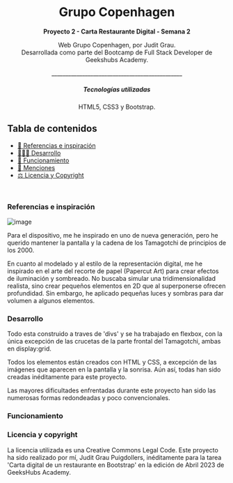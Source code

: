 <h1 align="center"> Grupo Copenhagen</h1>


__<p align="center">Proyecto 2 - Carta Restaurante Digital - Semana 2</p>__

<p align="center">Web Grupo Copenhagen, por Judit Grau.
<br>
Desarrollada como parte del Bootcamp de Full Stack Developer de Geekshubs Academy.</p>
<p align="center">_______________________________________________</p>


<h5 align="center"> Tecnologías utilizadas</h1>

<p align="center">HTML5, CSS3 y Bootstrap.

## Tabla de contenidos

- [🎨 Referencias e inspiración ](#referencias)
- [👩🏻‍💻 Desarrollo ](#desarrollo)
- [🤖 Funcionamiento](#funcionamiento)
- [📢 Menciones](#menciones)
- [⚖️ Licencia y Copyright](#licencia-y-copyright)
<br>

### Referencias e inspiración

![image](./img/Inspiracion.jpg)

Para el dispositivo, me he inspirado en uno de nueva generación, pero he querido mantener la pantalla y la cadena de los Tamagotchi de principios de los 2000. 

En cuanto al modelado y al estilo de la representación digital, me he inspirado en el arte del recorte de papel (Papercut Art) para crear efectos de iluminación y sombreado. No buscaba simular una tridimensionalidad realista, sino crear pequeños elementos en 2D que al superponerse ofrecen profundidad. Sin embargo, he aplicado pequeñas luces y sombras para dar volumen a algunos elementos.

### Desarrollo 
Todo esta construido a traves de 'divs' y se ha trabajado en flexbox, con la única excepción de las crucetas de la parte frontal del Tamagotchi, ambas en display:grid.

Todos los elementos están creados con HTML y CSS, a excepción de las imágenes que aparecen en la pantalla y la sonrisa. Aún así, todas han sido creadas inéditamente para este proyecto.

Las mayores dificultades enfrentadas durante este proyecto han sido las numerosas formas redondeadas y poco convencionales.

### Funcionamiento


### Licencia y copyright
La licencia utilizada es una Creative Commons Legal Code.
Este proyecto ha sido realizado por mí, Judit Grau Puigdollers, inéditamente para la tarea 'Carta digital de un restaurante en Bootstrap' en la edición de Abril 2023 de GeeksHubs Academy.





